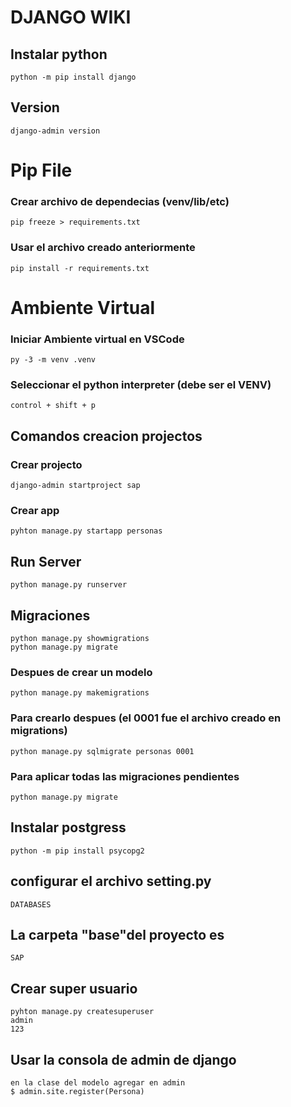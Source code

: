 # DJANGO WIKI


##  Instalar python
```
python -m pip install django
```

##  Version
```
django-admin version    
```
# Pip File
###  Crear archivo de dependecias (venv/lib/etc)
```
pip freeze > requirements.txt
```

###  Usar el archivo creado anteriormente 
```
pip install -r requirements.txt
```

# Ambiente Virtual
###  Iniciar Ambiente virtual en VSCode
```
py -3 -m venv .venv 
```

###  Seleccionar el python interpreter (debe ser el VENV)
```
control + shift + p
```
## Comandos creacion projectos
### Crear projecto
```
django-admin startproject sap  
```

###  Crear app
```
pyhton manage.py startapp personas
```
##  Run Server
```
python manage.py runserver
```

##  Migraciones
```
python manage.py showmigrations
python manage.py migrate
```
### Despues de crear un modelo
```
python manage.py makemigrations 
```
### Para crearlo despues (el 0001 fue el archivo creado en migrations)
```
python manage.py sqlmigrate personas 0001
```
### Para aplicar todas las migraciones pendientes
```
python manage.py migrate
```

##  Instalar postgress
```
python -m pip install psycopg2  
```

##  configurar el archivo setting.py
```
DATABASES
```

##  La carpeta "base"del proyecto es
```
SAP
```

##  Crear super usuario
```
pyhton manage.py createsuperuser
admin
123
```

##  Usar la consola de admin de django
```
en la clase del modelo agregar en admin
$ admin.site.register(Persona)
```